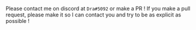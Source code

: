 Please contact me on discord at `Dra#5092` or make a PR !
If you make a pull request, please make it so I can contact you and try to be as explicit as possible !
